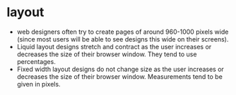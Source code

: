 # layout
- web designers often try to create pages of around 960-1000 pixels wide 
(since most users will be able to see designs this wide on their screens).
- Liquid layout designs stretch and contract as the user increases or decreases the size of their browser 
window. They tend to use percentages.
- Fixed width layout designs do not change size as the user increases or decreases the size of their browser window. 
Measurements tend to be given in pixels.